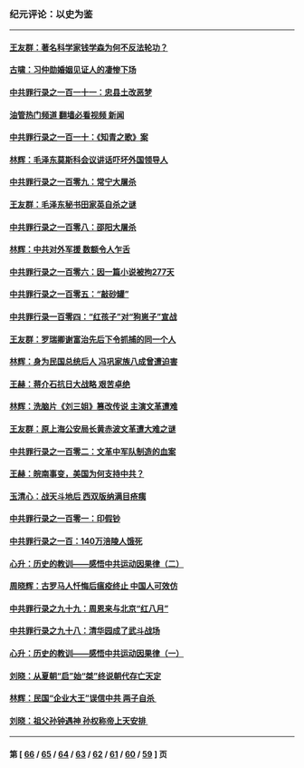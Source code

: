 ### 纪元评论：以史为鉴
---
#### [王友群：著名科学家钱学森为何不反法轮功？](../../pages/nsc1028/n13923607.md?02080330) 
#### [古啸：习仲勋婚姻见证人的凄惨下场](../../pages/nsc1028/n13923826.md?02080330) 
#### [中共罪行录之一百一十一：忠县土改恶梦](../../pages/nsc1028/n13923119.md?02080330) 
#### [油管热门频道 翻墙必看视频 新闻](ok?02080330)
#### [中共罪行录之一百一十：《知青之歌》案](../../pages/nsc1028/n13920732.md?02080330) 
#### [林辉：毛泽东莫斯科会议讲话吓坏外国领导人](../../pages/nsc1028/n13917931.md?02080330) 
#### [中共罪行录之一百零九：常宁大屠杀](../../pages/nsc1028/n13917366.md?02080330) 
#### [王友群：毛泽东秘书田家英自杀之谜](../../pages/nsc1028/n13916918.md?02080330) 
#### [中共罪行录之一百零八：邵阳大屠杀](../../pages/nsc1028/n13916622.md?02080330) 
#### [林辉：中共对外军援 数额令人乍舌](../../pages/nsc1028/n13914615.md?02080330) 
#### [中共罪行录之一百零六：因一篇小说被拘277天](../../pages/nsc1028/n13913548.md?02080330) 
#### [中共罪行录之一百零五：“敲砂罐”](../../pages/nsc1028/n13912910.md?02080330) 
#### [中共罪行录一百零四：“红孩子”对“狗崽子”宣战](../../pages/nsc1028/n13908811.md?02080330) 
#### [王友群：罗瑞卿谢富治先后下令抓捕的同一个人](../../pages/nsc1028/n13907857.md?02080330) 
#### [林辉：身为民国总统后人 冯巩家族八成曾遭迫害](../../pages/nsc1028/n13907756.md?02080330) 
#### [王赫：蒋介石抗日大战略 艰苦卓绝](../../pages/nsc1028/n13904249.md?02080330) 
#### [林辉：洗脑片《刘三姐》篡改传说 主演文革遭难](../../pages/nsc1028/n13899238.md?02080330) 
#### [王友群：原上海公安局长黄赤波文革遭大难之谜](../../pages/nsc1028/n13898139.md?02080330) 
#### [中共罪行录之一百零二：文革中军队制造的血案](../../pages/nsc1028/n13897782.md?02080330) 
#### [王赫：皖南事变，美国为何支持中共？](../../pages/nsc1028/n13897035.md?02080330) 
#### [玉清心：战天斗地后 西双版纳满目疮痍](../../pages/nsc1028/n13895566.md?02080330) 
#### [中共罪行录之一百零一：印假钞](../../pages/nsc1028/n13896066.md?02080330) 
#### [中共罪行录之一百：140万涪陵人饿死](../../pages/nsc1028/n13892716.md?02080330) 
#### [心升：历史的教训——感悟中共运动因果律（二）](../../pages/nsc1028/n13892402.md?02080330) 
#### [周晓辉：古罗马人忏悔后瘟疫终止 中国人可效仿](../../pages/nsc1028/n13891767.md?02080330) 
#### [中共罪行录之九十九：周恩来与北京“红八月”](../../pages/nsc1028/n13892095.md?02080330) 
#### [中共罪行录之九十八：清华园成了武斗战场](../../pages/nsc1028/n13891003.md?02080330) 
#### [心升：历史的教训——感悟中共运动因果律（一）](../../pages/nsc1028/n13890731.md?02080330) 
#### [刘晓：从夏朝“启”始“桀”终说朝代存亡天定](../../pages/nsc1028/n13874028.md?02080330) 
#### [林辉：民国“企业大王”误信中共  两子自杀 ](../../pages/nsc1028/n13886313.md?02080330) 
#### [刘晓：祖父孙钟遇神 孙权称帝上天安排 ](../../pages/nsc1028/n13882761.md?02080330) 

---
#### 第 [ [66](./66.md?02080330) / [65](./65.md?02080330) / [64](./64.md?02080330) / [63](./63.md?02080330) / [62](./62.md?02080330) / [61](./61.md?02080330) / [60](./60.md?02080330) / [59](./59.md?02080330) ] 页
